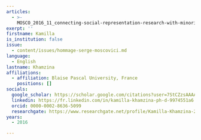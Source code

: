 ```yaml
---
articles:
  - >-
    MOSCO_2016_11_connecting-social-representation-research-with-minority-influence
exerpt: ''
firstname: Kamilla
is_institution: false
issue:
  - content/issues/hommage-serge-moscovici.md
language:
  - English
lastname: Khamzina
affiliations:
  - affiliation: Blaise Pascal University, France
    positions: []
socials:
  google_scholar: https://scholar.google.com/citations?user=7StCZzsAAAAJ&hl=fr
  linkedin: https://fr.linkedin.com/in/kamilla-khamzina-ph-d-9974551a6
  orcid: 0000-0002-8636-5099
  researchgate: https://www.researchgate.net/profile/Kamilla-Khamzina-2
years:
  - 2016

---
```

